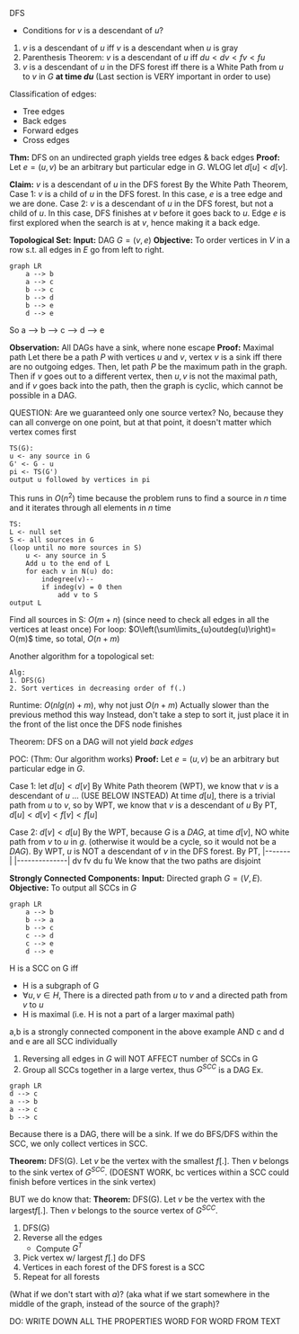 DFS
- Conditions for $v$ is a descendant of $u$?
1. $v$ is a descendant of $u$ iff $v$ is a descendant when $u$ is gray
2. Parenthesis Theorem: $v$ is a descendant of $u$ iff $du < dv < fv < fu$
3. $v$ is a descendant of $u$ in the DFS forest iff there is a White Path from $u$ to $v$ in $G$ **at time $du$** (Last section is VERY important in order to use)

Classification of edges:
- Tree edges
- Back edges
- Forward edges
- Cross edges

**Thm:** DFS on an undirected graph yields tree edges & back edges
**Proof:** Let $e=(u,v)$ be an arbitrary but particular edge in $G$. WLOG let $d[u] < d[v]$.

**Claim:** $v$ is a descendant of $u$ in the DFS forest
	By the White Path Theorem,
		Case 1: $v$ is a child of $u$ in the DFS forest. In this case, $e$ is a tree edge and we are done.
		Case 2: $v$ is a descendant of $u$ in the DFS forest, but not a child of $u$. In this case, DFS finishes at $v$ before it goes back to $u$. Edge $e$ is first explored when the search is at $v$, hence making it a back edge.

**Topological Set:**
**Input:** DAG $G=(v,e)$
**Objective:** To order vertices in $V$ in a row s.t. all edges in $E$ go from left to right.
```mermaid
graph LR
	a --> b
	a --> c
	b --> c
	b --> d
	b --> e
	d --> e
```

So a --> b --> c --> d --> e

**Observation:** All DAGs have a sink, where none escape
**Proof:** Maximal path
Let there be a path $P$ with vertices $u$ and $v$, vertex $v$ is a sink iff there are no outgoing edges. Then, let path $P$ be the maximum path in the graph. Then if $v$ goes out to a different vertex, then $u,v$ is not the maximal path, and if $v$ goes back into the path, then the graph is cyclic, which cannot be possible in a DAG.

QUESTION: Are we guaranteed only one source vertex? No, because they can all converge on one point, but at that point, it doesn't matter which vertex comes first

```pseudocode
TS(G):
u <- any source in G
G' <- G - u
pi <- TS(G')
output u followed by vertices in pi
```

This runs in $O(n^{2})$ time because the problem runs to find a source in $n$ time and it iterates through all elements in $n$ time

```
TS:
L <- null set
S <- all sources in G
(loop until no more sources in S)
	u <- any source in S
	Add u to the end of L
	for each v in N(u) do:
		indegree(v)--
		if indeg(v) = 0 then
			add v to S
output L
```

Find all sources in S: $O(m+n)$ (since need to check all edges in all the vertices at least once)
For loop: $O\left(\sum\limits_{u}outdeg(u)\right)= O(m)$ time, so total, $O(n+m)$

Another algorithm for a topological set:
```pseudocode
Alg:
1. DFS(G)
2. Sort vertices in decreasing order of f(.)
```

Runtime:
$O(nlg(n)+m)$, why not just $O(n+m)$
Actually slower than the previous method this way
Instead, don't take a step to sort it, just place it in the front of the list once the DFS node finishes

Theorem:
DFS on a DAG will not yield *back edges*

POC: (Thm: Our algorithm works)
**Proof:** Let $e=(u,v)$ be an arbitrary but particular edge in $G$. 

Case 1: let $d[u] < d[v]$
By White Path theorem (WPT), we know that $v$ is a descendant of $u$ ... (USE BELOW INSTEAD)
At time $d[u]$, there is a trivial path from $u$ to $v$, so by WPT, we know that $v$ is a descendant of $u$
By PT, $d[u]<d[v]<f[v]<f[u]$

Case 2: $d[v]<d[u]$
By the WPT, because $G$ is a $DAG$, at time $d[v]$, NO white path from $v$ to $u$ in $g$. (otherwise it would be a cycle, so it would not be a $DAG$).
By WPT, $u$ is NOT a descendant of $v$ in the DFS forest. 
By PT, 
|-------|     |--------------|
dv        fv   du                    fu
We know that the two paths are disjoint

**Strongly Connected Components:**
**Input:** Directed graph $G=(V,E)$.
**Objective:** To output all SCCs in $G$

```mermaid
graph LR
	a --> b
	b --> a
	b --> c
	c --> d
	c --> e
	d --> e
```
H is a SCC on G iff
- H is a subgraph of G
- $\forall u,v \in H$, There is a directed path from $u$ to $v$ and a directed path from $v$ to $u$
- H is maximal (i.e. H is not a part of a larger maximal path)

a,b is a strongly connected component in the above example AND c and d and e are all SCC individually

1. Reversing all edges in $G$ will NOT AFFECT number of SCCs in G
2. Group all SCCs together in a large vertex, thus $G^{SCC}$ is a DAG
Ex.
```mermaid
graph LR
d --> c
a --> b
a --> c
b --> c
```
Because there is a DAG, there will be a sink. If we do BFS/DFS within the SCC, we only collect vertices in SCC.

**Theorem:** DFS(G). Let $v$ be the vertex with the smallest $f[.]$. Then $v$ belongs to the sink vertex of $G^{SCC}$. (DOESNT WORK, bc vertices within a SCC could finish before vertices in the sink vertex)

BUT we do know that:
**Theorem:** DFS(G). Let $v$ be the vertex with the largest$f[.]$. Then $v$ belongs to the source vertex of $G^{SCC}$. 

1. DFS(G)
2. Reverse all the edges
	- Compute $G^T$
3. Pick vertex w/ largest $f[.]$ do DFS
4. Vertices in each forest of the DFS forest is a SCC
5. Repeat for all forests

(What if we don't start with $a$)? (aka what if we start somewhere in the middle of the graph, instead of the source of the graph)?


DO: WRITE DOWN ALL THE PROPERTIES WORD FOR WORD FROM TEXT